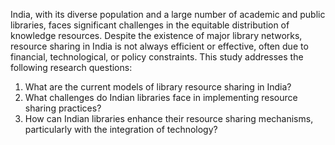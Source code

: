 India, with its diverse population and a large number of academic and public libraries, faces significant challenges in the equitable distribution of knowledge resources. Despite the existence of major library networks, resource sharing in India is not always efficient or effective, often due to financial, technological, or policy constraints. This study addresses the following research questions:

1. What are the current models of library resource sharing in India?
2. What challenges do Indian libraries face in implementing resource sharing practices?
3. How can Indian libraries enhance their resource sharing mechanisms, particularly with the integration of technology?